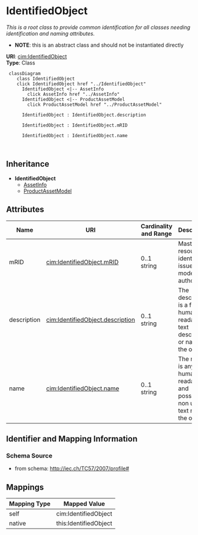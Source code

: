 # IdentifiedObject


_This is a root class to provide common identification for all classes needing identification and naming attributes._




* __NOTE__: this is an abstract class and should not be instantiated directly


**URI**: [cim:IdentifiedObject](http://iec.ch/TC57/CIM-generic#IdentifiedObject)<br />
**Type**: Class




```mermaid
 classDiagram
    class IdentifiedObject
    click IdentifiedObject href "../IdentifiedObject"
      IdentifiedObject <|-- AssetInfo
        click AssetInfo href "../AssetInfo"
      IdentifiedObject <|-- ProductAssetModel
        click ProductAssetModel href "../ProductAssetModel"
      
      IdentifiedObject : IdentifiedObject.description
        
      IdentifiedObject : IdentifiedObject.mRID
        
      IdentifiedObject : IdentifiedObject.name
        
      
```





## Inheritance
* **IdentifiedObject**
    * [AssetInfo](AssetInfo.md)
    * [ProductAssetModel](ProductAssetModel.md)



## Attributes


| Name | URI | Cardinality and Range | Description | Inheritance |
| ---  | --- | --- | --- | --- |
| mRID | [cim:IdentifiedObject.mRID](http://iec.ch/TC57/CIM-generic#IdentifiedObject.mRID) | 0..1 <br />  string  | Master resource identifier issued by a model authority | direct |
| description | [cim:IdentifiedObject.description](http://iec.ch/TC57/CIM-generic#IdentifiedObject.description) | 0..1 <br />  string  | The description is a free human readable text describing or naming the object | direct |
| name | [cim:IdentifiedObject.name](http://iec.ch/TC57/CIM-generic#IdentifiedObject.name) | 0..1 <br />  string  | The name is any free human readable and possibly non unique text naming the o... | direct |









## Identifier and Mapping Information







### Schema Source


* from schema: http://iec.ch/TC57/2007/profile#





## Mappings

| Mapping Type | Mapped Value |
| ---  | ---  |
| self | cim:IdentifiedObject |
| native | this:IdentifiedObject |




